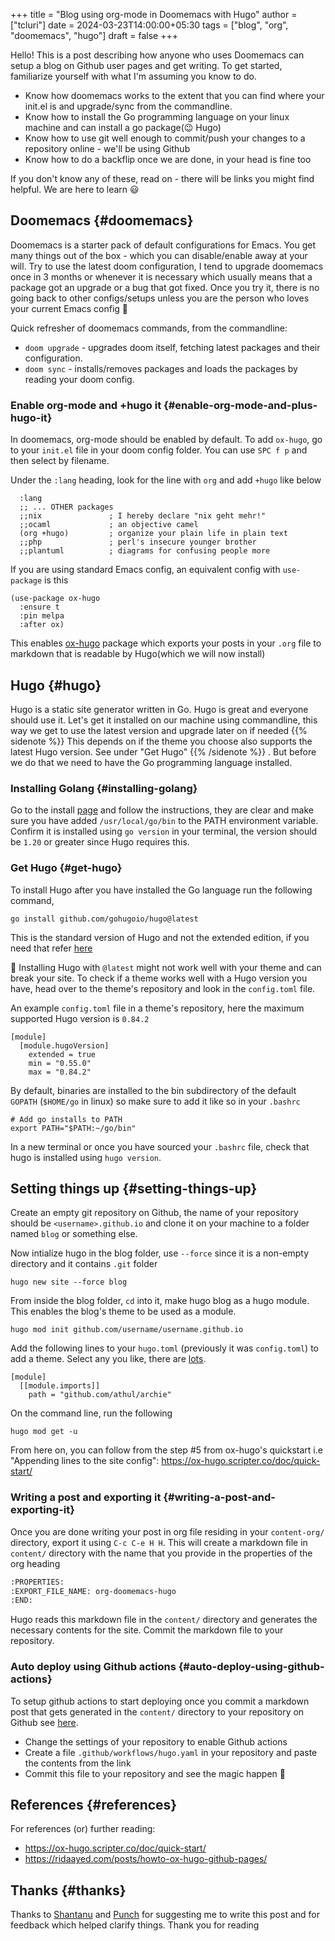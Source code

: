 +++
title = "Blog using org-mode in Doomemacs with Hugo"
author = ["tcluri"]
date = 2024-03-23T14:00:00+05:30
tags = ["blog", "org", "doomemacs", "hugo"]
draft = false
+++

Hello! This is a post describing how anyone who uses Doomemacs can setup a blog on Github user pages and get writing.
To get started, familiarize yourself with what I'm assuming you know to do.

<!--more-->

-   Know how doomemacs works to the extent that you can find where your init.el is and upgrade/sync from the commandline.
-   Know how to install the Go programming language on your linux machine and can install a go package(😉 Hugo)
-   Know how to use git well enough to commit/push your changes to a repository online - we'll be using Github
-   Know how to do a backflip once we are done, in your head is fine too

If you don't know any of these, read on - there will be links you might find helpful. We are here to learn 😃


## Doomemacs {#doomemacs}

Doomemacs is a starter pack of default configurations for Emacs. You get many things out of the box -  which you can disable/enable away at your will.
Try to use the latest doom configuration, I tend to upgrade doomemacs once in 3 months or whenever it is necessary which usually means that a package got an upgrade or a bug that got fixed.
Once you try it, there is no going back to other configs/setups unless you are the person who loves your current Emacs config 🫡

Quick refresher of doomemacs commands, from the commandline:

-   `doom upgrade` - upgrades doom itself, fetching latest packages and their configuration.
-   `doom sync` - installs/removes packages and loads the packages by reading your doom config.


### Enable org-mode and +hugo it {#enable-org-mode-and-plus-hugo-it}

In doomemacs, org-mode should be enabled by default. To add `ox-hugo`, go to your `init.el` file in your doom config folder. You can use `SPC f p` and then select by filename.

Under the `:lang` heading, look for the line with `org` and add `+hugo` like below

```emacs-lisp
  :lang
  ;; ... OTHER packages
  ;;nix               ; I hereby declare "nix geht mehr!"
  ;;ocaml             ; an objective camel
  (org +hugo)         ; organize your plain life in plain text
  ;;php               ; perl's insecure younger brother
  ;;plantuml          ; diagrams for confusing people more
```

If you are using standard Emacs config, an equivalent config with `use-package` is this

```emacs-lisp
(use-package ox-hugo
  :ensure t
  :pin melpa
  :after ox)
```

This enables [ox-hugo](https://ox-hugo.scripter.co/) package which exports your posts in your `.org` file to markdown that is readable by Hugo(which we will now install)


## Hugo {#hugo}

Hugo is a static site generator written in Go. Hugo is great and everyone should use it. Let's get it installed on our machine using commandline,
this way we get to use the latest version and upgrade later on if needed
{{% sidenote %}}
This depends on if the theme you choose also supports the latest Hugo version.
See under "Get Hugo"
{{% /sidenote %}} . But before we do that we need to have the Go programming language installed.


### Installing Golang {#installing-golang}

Go to the install [page](https://go.dev/doc/install) and follow the instructions, they are clear and make sure you have added `/usr/local/go/bin` to the PATH environment variable.
Confirm it is installed using `go version` in your terminal, the version should be `1.20` or greater since Hugo requires this.


### Get Hugo {#get-hugo}

To install Hugo after you have installed the Go language run the following command,

```nil
go install github.com/gohugoio/hugo@latest
```

This is the standard version of Hugo and not the extended edition, if you need that refer [here](https://github.com/gohugoio/hugo?tab=readme-ov-file#build-from-source)

🚨 Installing Hugo with `@latest` might not work well with your theme and can break your site.
To check if a theme works well with a Hugo version you have, head over to the theme's repository and look in the `config.toml` file.

An example `config.toml` file in a theme's repository, here the maximum supported Hugo version is `0.84.2`

```nil
[module]
  [module.hugoVersion]
    extended = true
    min = "0.55.0"
    max = "0.84.2"
```

By default, binaries are installed to the bin subdirectory of the default `GOPATH` (`$HOME/go` in linux) so make sure to add it like so in your `.bashrc`

```nil
# Add go installs to PATH
export PATH="$PATH:~/go/bin"
```

In a new terminal or once you have sourced your `.bashrc` file, check that hugo is installed using `hugo version`.


## Setting things up {#setting-things-up}

Create an empty git repository on Github, the name of your repository should be `<username>.github.io`
and clone it on your machine to a folder named `blog` or something else.

Now intialize hugo in the blog folder, use `--force` since it is a non-empty directory and it contains `.git` folder

```nil
hugo new site --force blog
```

From inside the blog folder, `cd` into it, make hugo blog as a hugo module. This enables the blog's theme to be used as a module.

```nil
hugo mod init github.com/username/username.github.io
```

Add the following lines to your `hugo.toml` (previously it was `config.toml`) to add a theme. Select any you like, there are [lots](https://themes.gohugo.io/).

```config
[module]
  [[module.imports]]
    path = "github.com/athul/archie"
```

On the command line, run the following

```nil
hugo mod get -u
```

From here on, you can follow from the step #5 from ox-hugo's quickstart i.e "Appending lines to the site config": <https://ox-hugo.scripter.co/doc/quick-start/>


### Writing a post and exporting it {#writing-a-post-and-exporting-it}

Once you are done writing your post in org file residing in your `content-org/` directory, export it using `C-c C-e H H`.
This will create a markdown file in `content/` directory with the name that you provide in the properties of the org heading

```org
:PROPERTIES:
:EXPORT_FILE_NAME: org-doomemacs-hugo
:END:
```

Hugo reads this markdown file in the `content/` directory and generates the necessary contents for the site.
Commit the markdown file to your repository.


### Auto deploy using Github actions {#auto-deploy-using-github-actions}

To setup github actions to start deploying once you commit a markdown post that gets generated in the `content/` directory to your repository on Github see [here](https://gohugo.io/hosting-and-deployment/hosting-on-github/#step-by-step-instructions).

-   Change the settings of your repository to enable Github actions
-   Create a file `.github/workflows/hugo.yaml` in your repository and paste the contents from the link
-   Commit this file to your repository and see the magic happen 🎉


## References {#references}

For references (or) further reading:

-   <https://ox-hugo.scripter.co/doc/quick-start/>
-   <https://ridaayed.com/posts/howto-ox-hugo-github-pages/>


## Thanks {#thanks}

Thanks to [Shantanu](https://baali.muse-amuse.in/) and [Punch](https://github.com/punchagan) for suggesting me to write this post and for feedback which helped clarify
things. Thank you for reading

